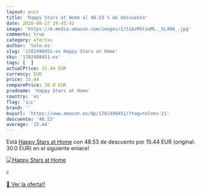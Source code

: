 ```yaml
---
layout: post
title: 'Happy Stars at Home al 48.53 % de descuento'
date: 2020-08-27 19:45:42
image: 'https://m.media-amazon.com/images/I/51AzMGtzwML._SL400_.jpg'
comments: true
category: ofertas
author: 'tole.es'
slug: '1782498451-es Happy Stars at Home'
sku: '1782498451-es'
tags: [  ]
actualPrice: 15.44 EUR
currency: EUR
price: 15.44
comparePrice: 30.0 EUR
prodname: 'Happy Stars at Home'
country: 'es'
flag: '🇪🇸'
brand: ''
buyurl: 'https://www.amazon.es/dp/1782498451/?tag=tolees-21'
descuento: '48.53'
average: '15.44'
---
```


Está [Happy Stars at Home](https://www.amazon.es/dp/1782498451/?tag=tolees-21) con 48.53 de descuento por 15.44 EUR (original: 30.0 EUR) en el siguiente enlace!

[![Happy Stars at Home](https://m.media-amazon.com/images/I/51AzMGtzwML._SL400_.jpg)](https://www.amazon.es/dp/1782498451/?tag=tolees-21)

ℹ️:


[🛒 Ver la oferta!!](https://www.amazon.es/dp/1782498451/?tag=tolees-21)
